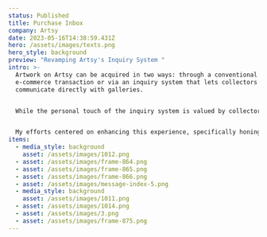 ```yaml
---
status: Published
title: Purchase Inbox
company: Artsy
date: 2023-05-16T14:38:59.431Z
hero: /assets/images/texts.png
hero_style: background
preview: "Revamping Artsy's Inquiry System "
intro: >-
  Artwork on Artsy can be acquired in two ways: through a conventional
  e-commerce transaction or via an inquiry system that lets collectors
  communicate directly with galleries.


  While the personal touch of the inquiry system is valued by collectors, feedback indicated that it could sometimes be unwieldy, lengthy, or daunting. An analysis of user engagement revealed that many were opting out of the inquiry purchase route.


  My efforts centered on enhancing this experience, specifically honing in on the initial inquiry—the inaugural message a user sends to a gallery.
items:
  - media_style: background
    asset: /assets/images/1012.png
  - asset: /assets/images/frame-864.png
  - asset: /assets/images/frame-865.png
  - asset: /assets/images/frame-866.png
  - asset: /assets/images/message-index-5.png
  - media_style: background
    asset: /assets/images/1011.png
  - asset: /assets/images/1014.png
  - asset: /assets/images/3.png
  - asset: /assets/images/frame-875.png
---
```

